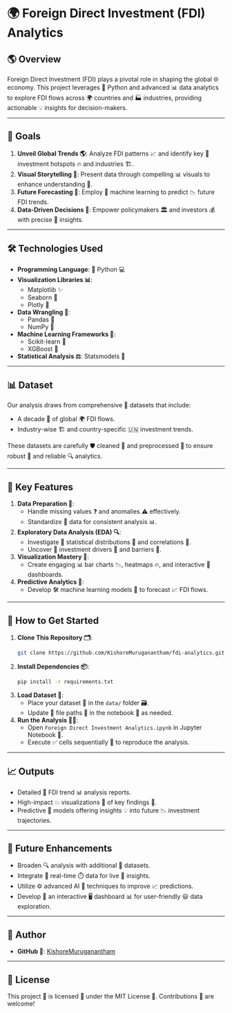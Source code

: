 # 🌍 Foreign Direct Investment (FDI) Analytics

## 🌎 Overview
Foreign Direct Investment (FDI) plays a pivotal role in shaping the global 🌐 economy. This project leverages 🐍 Python and advanced 📊 data analytics to explore FDI flows across 🌍 countries and 🏭 industries, providing actionable 💡 insights for decision-makers.

---

## 🎯 Goals
1. **Unveil Global Trends 🌎**: Analyze FDI patterns 📈 and identify key 🌟 investment hotspots 🔥 and industries 🏗️.
2. **Visual Storytelling 🎥**: Present data through compelling 📊 visuals to enhance understanding 🧠.
3. **Future Forecasting 🔮**: Employ 🤖 machine learning to predict 📉 future FDI trends.
4. **Data-Driven Decisions 📜**: Empower policymakers 🏛️ and investors 💰 with precise 🎯 insights.

---

## 🛠️ Technologies Used
- **Programming Language**: 🐍 Python 💻
- **Visualization Libraries 📊**:
  - Matplotlib ✨
  - Seaborn 🎨
  - Plotly 🔦
- **Data Wrangling 📂**:
  - Pandas 🤖
  - NumPy 🎯
- **Machine Learning Frameworks 🤖**:
  - Scikit-learn 🥇
  - XGBoost 🚀
- **Statistical Analysis ⚖️**: Statsmodels 📏

---

## 📊 Dataset
Our analysis draws from comprehensive 📂 datasets that include:
- A decade 📆 of global 🌍 FDI flows.
- Industry-wise 🏗️ and country-specific 🇺🇳 investment trends.

These datasets are carefully 🛡️ cleaned 🧼 and preprocessed 🔧 to ensure robust 💪 and reliable 🔍 analytics.

---

## 🌟 Key Features
1. **Data Preparation 🧹**:
   - Handle missing values ❓ and anomalies ⚠️ effectively.
   - Standardize 📝 data for consistent analysis 📊.
2. **Exploratory Data Analysis (EDA) 🔍**:
   - Investigate 🔎 statistical distributions 📐 and correlations 🔗.
   - Uncover 🌟 investment drivers 🚗 and barriers 🚧.
3. **Visualization Mastery 🎥**:
   - Create engaging 📊 bar charts 📉, heatmaps 🔥, and interactive 🔄 dashboards.
4. **Predictive Analytics 🤖**:
   - Develop 🛠️ machine learning models 🧠 to forecast 📈 FDI flows.

---

## 🚀 How to Get Started
1. **Clone This Repository 🗂️**:
   ```bash
   git clone https://github.com/KishoreMuruganantham/fdi-analytics.git
   ```
2. **Install Dependencies 📦**:
   ```bash
   pip install -r requirements.txt
   ```
3. **Load Dataset 📂**:
   - Place your dataset 📁 in the `data/` folder 🗃️.
   - Update 🔄 file paths 📂 in the notebook 📓 as needed.
4. **Run the Analysis 🏃‍♂️**:
   - Open `Foreign Direct Investment Analytics.ipynb` in Jupyter Notebook 📘.
   - Execute ✅ cells sequentially 🔢 to reproduce the analysis.

---

## 📈 Outputs
- Detailed 📝 FDI trend 📊 analysis reports.
- High-impact 💥 visualizations 🎨 of key findings 🧠.
- Predictive 🔮 models offering insights 💡 into future 📉 investment trajectories.

---

## 🔮 Future Enhancements
- Broaden 🔍 analysis with additional 📂 datasets.
- Integrate 🔄 real-time ⏱️ data for live 📡 insights.
- Utilize ⚙️ advanced AI 🤖 techniques to improve 📈 predictions.
- Develop 🚧 an interactive 🖥️ dashboard 📊 for user-friendly 😃 data exploration.

---

## 👤 Author
- **GitHub 🐙**: [KishoreMuruganantham](https://github.com/KishoreMuruganantham)

---

## 📜 License
This project 📂 is licensed 📝 under the MIT License 📃. 
Contributions 🤝 are welcome!

